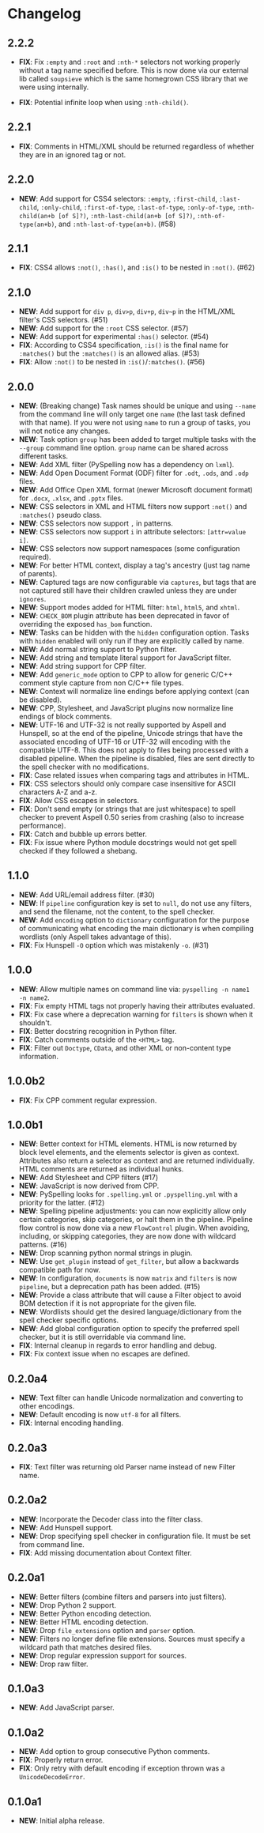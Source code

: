 # Changelog

## 2.2.2

- **FIX**: Fix `:empty` and `:root` and `:nth-*` selectors not working properly without a tag name specified before. This is now done via our external lib called `soupsieve` which is the same homegrown CSS library that we were using internally.

- **FIX**: Potential infinite loop when using `:nth-child()`.

## 2.2.1

- **FIX**: Comments in HTML/XML should be returned regardless of whether they are in an ignored tag or not.

## 2.2.0

- **NEW**: Add support for CSS4 selectors: `:empty`, `:first-child`, `:last-child`, `:only-child`, `:first-of-type`, `:last-of-type`, `:only-of-type`, `:nth-child(an+b [of S]?)`, `:nth-last-child(an+b [of S]?)`, `:nth-of-type(an+b)`, and `:nth-last-of-type(an+b)`. (#58)

## 2.1.1

- **FIX**: CSS4 allows `:not()`, `:has()`, and `:is()` to be nested in `:not()`. (#62)

## 2.1.0

- **NEW**: Add support for `div p`, `div>p`, `div+p`, `div~p` in the HTML/XML filter's CSS selectors. (#51)
- **NEW**: Add support for the `:root` CSS selector. (#57)
- **NEW**: Add support for experimental `:has()` selector. (#54)
- **FIX**: According to CSS4 specification, `:is()` is the final name for `:matches()` but the `:matches()` is an allowed alias. (#53)
- **FIX**: Allow `:not()` to be nested in `:is()`/`:matches()`. (#56)

## 2.0.0

- **NEW**: (Breaking change) Task names should be unique and using `--name` from the command line will only target one `name` (the last task defined with that name). If you were not using `name` to run a group of tasks, you will not notice any changes.
- **NEW**: Task option `group` has been added to target multiple tasks with the `--group` command line option. `group` name can be shared across different tasks.
- **NEW**: Add XML filter (PySpelling now has a dependency on `lxml`).
- **NEW**: Add Open Document Format (ODF) filter for `.odt`, `.ods`, and `.odp` files.
- **NEW**: Add Office Open XML format (newer Microsoft document format) for `.docx`, `.xlsx`, and `.pptx` files.
- **NEW**: CSS selectors in XML and HTML filters now support `:not()` and `:matches()` pseudo class.
- **NEW**: CSS selectors now support `,` in patterns.
- **NEW**: CSS selectors now support `i` in attribute selectors: `[attr=value i]`.
- **NEW**: CSS selectors now support namespaces (some configuration required).
- **NEW**: For better HTML context, display a tag's ancestry (just tag name of parents).
- **NEW**: Captured tags are now configurable via `captures`, but tags that are not captured still have their children crawled unless they are under `ignores`.
- **NEW**: Support modes added for HTML filter: `html`, `html5`, and `xhtml`.
- **NEW**: `CHECK_BOM` plugin attribute has been deprecated in favor of overriding the exposed `has_bom` function.
- **NEW**: Tasks can be hidden with the `hidden` configuration option. Tasks with `hidden` enabled will only run if they are explicitly called by name.
- **NEW**: Add normal string support to Python filter.
- **NEW**: Add string and template literal support for JavaScript filter.
- **NEW**: Add string support for CPP filter.
- **NEW**: Add `generic_mode` option to CPP to allow for generic C/C++ comment style capture from non C/C++ file types.
- **NEW**: Context will normalize line endings before applying context (can be disabled).
- **NEW**: CPP, Stylesheet, and JavaScript plugins now normalize line endings of block comments.
- **NEW**: UTF-16 and UTF-32 is not really supported by Aspell and Hunspell, so at the end of the pipeline, Unicode strings that have the associated encoding of UTF-16 or UTF-32 will encoding with the compatible UTF-8. This does not apply to files being processed with a disabled pipeline. When the pipeline is disabled, files are sent directly to the spell checker with no modifications.
- **FIX**: Case related issues when comparing tags and attributes in HTML.
- **FIX**: CSS selectors should only compare case insensitive for ASCII characters A-Z and a-z.
- **FIX**: Allow CSS escapes in selectors.
- **FIX**: Don't send empty (or strings that are just whitespace) to spell checker to prevent Aspell 0.50 series from crashing (also to increase performance).
- **FIX**: Catch and bubble up errors better.
- **FIX**: Fix issue where Python module docstrings would not get spell checked if they followed a shebang.

## 1.1.0

- **NEW**: Add URL/email address filter. (#30)
- **NEW**: If `pipeline` configuration key is set to `null`, do not use any filters, and send the filename, not the content, to the spell checker.
- **NEW**: Add `encoding` option to `dictionary` configuration for the purpose of communicating what encoding the main dictionary is when compiling wordlists (only Aspell takes advantage of this).
- **FIX**: Fix Hunspell `-O` option which was mistakenly `-o`. (#31)

## 1.0.0

- **NEW**: Allow multiple names on command line via: `pyspelling -n name1 -n name2`.
- **FIX**: Fix empty HTML tags not properly having their attributes evaluated.
- **FIX**: Fix case where a deprecation warning for `filters` is shown when it shouldn't.
- **FIX**: Better docstring recognition in Python filter.
- **FIX**: Catch comments outside of the `<HTML>` tag.
- **FIX**: Filter out `Doctype`, `CData`, and other XML or non-content type information.

## 1.0.0b2

- **FIX**: Fix CPP comment regular expression.

## 1.0.0b1

- **NEW**: Better context for HTML elements. HTML is now returned by block level elements, and the elements selector is given as context. Attributes also return a selector as context and are returned individually. HTML comments are returned as individual hunks.
- **NEW**: Add Stylesheet and CPP filters (#17)
- **NEW**: JavaScript is now derived from CPP.
- **NEW**: PySpelling looks for `.spelling.yml` or `.pyspelling.yml` with a priority for the latter. (#12)
- **NEW**: Spelling pipeline adjustments: you can now explicitly allow only certain categories, skip categories, or halt them in the pipeline. Pipeline flow control is now done via a new `FlowControl` plugin. When avoiding, including, or skipping categories, they are now done with wildcard patterns. (#16)
- **NEW**: Drop scanning python normal strings in plugin.
- **NEW**: Use `get_plugin` instead of `get_filter`, but allow a backwards compatible path for now.
- **NEW**: In configuration, `documents` is now `matrix` and `filters` is now `pipeline`, but a deprecation path has been added. (#15)
- **NEW**: Provide a class attribute that will cause a Filter object to avoid BOM detection if it is not appropriate for the given file.
- **NEW**: Wordlists should get the desired language/dictionary from the spell checker specific options.
- **NEW**: Add global configuration option to specify the preferred spell checker, but it is still overridable via command line.
- **FIX**: Internal cleanup in regards to error handling and debug.
- **FIX**: Fix context issue when no escapes are defined.

## 0.2.0a4

- **NEW**: Text filter can handle Unicode normalization and converting to other encodings.
- **NEW**: Default encoding is now `utf-8` for all filters.
- **FIX**: Internal encoding handling.

## 0.2.0a3

- **FIX**: Text filter was returning old Parser name instead of new Filter name.

## 0.2.0a2

- **NEW**: Incorporate the Decoder class into the filter class.
- **NEW**: Add Hunspell support.
- **NEW**: Drop specifying spell checker in configuration file. It must be set from command line.
- **FIX**: Add missing documentation about Context filter.

## 0.2.0a1

- **NEW**: Better filters (combine filters and parsers into just filters).
- **NEW**: Drop Python 2 support.
- **NEW**: Better Python encoding detection.
- **NEW**: Better HTML encoding detection.
- **NEW**: Drop `file_extensions` option and `parser` option.
- **NEW**: Filters no longer define file extensions. Sources must specify a wildcard path that matches desired files.
- **NEW**: Drop regular expression support for sources.
- **NEW**: Drop raw filter.

## 0.1.0a3

- **NEW**: Add JavaScript parser.

## 0.1.0a2

- **NEW**: Add option to group consecutive Python comments.
- **FIX**: Properly return error.
- **FIX**: Only retry with default encoding if exception thrown was a `UnicodeDecodeError`.

## 0.1.0a1

- **NEW**: Initial alpha release.
